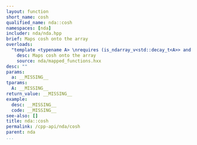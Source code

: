```yaml
---
layout: function
short_name: cosh
qualified_name: nda::cosh
namespaces: [nda]
includer: nda/nda.hpp
brief: Maps cosh onto the array
overloads:
  "template <typename A> \nrequires (is_ndarray_v<std::decay_t<A>> and (get_algebra<std::decay_t<A>> != 'M')) \n\nauto cosh(A && a)":
    desc: Maps cosh onto the array
    source: nda/mapped_functions.hxx
desc: ""
params:
  a: __MISSING__
tparams:
  A: __MISSING__
return_value: __MISSING__
example:
  desc: __MISSING__
  code: __MISSING__
see-also: []
title: nda::cosh
permalink: /cpp-api/nda/cosh
parent: nda
...
```


